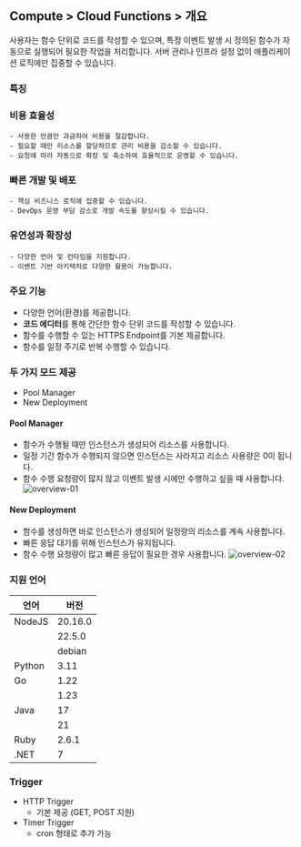 ## Compute > Cloud Functions > 개요
사용자는 함수 단위로 코드를 작성할 수 있으며, 특정 이벤트 발생 시 정의된 함수가 자동으로 실행되어 필요한 작업을 처리합니다. 서버 관리나 인프라 설정 없이 애플리케이션 로직에만 집중할 수 있습니다.

### 특징
### 비용 효율성
    - 사용한 만큼만 과금하여 비용을 절감합니다.
    - 필요할 때만 리소스를 할당하므로 관리 비용을 감소할 수 있습니다.
    - 요청에 따라 자동으로 확장 및 축소하여 효율적으로 운영할 수 있습니다.
### 빠른 개발 및 배포
    - 핵심 비즈니스 로직에 집중할 수 있습니다.
    - DevOps 운영 부담 감소로 개발 속도를 향상시킬 수 있습니다.
### 유연성과 확장성
    - 다양한 언어 및 런타임을 지원합니다.
    - 이벤트 기반 아키텍처로 다양한 활용이 가능합니다.

### 주요 기능
- 다양한 언어(환경)를 제공합니다.
- **코드 에디터**를 통해 간단한 함수 단위 코드를 작성할 수 있습니다.
- 함수를 수행할 수 있는 HTTPS Endpoint를 기본 제공합니다.
- 함수를 일정 주기로 반복 수행할 수 있습니다.

### 두 가지 모드 제공
- Pool Manager
- New Deployment
#### Pool Manager
- 함수가 수행될 때만 인스턴스가 생성되어 리소스를 사용합니다.
- 일정 기간 함수가 수행되지 않으면 인스턴스는 사라지고 리소스 사용량은 0이 됩니다.
- 함수 수행 요청량이 많지 않고 이벤트 발생 시에만 수행하고 싶을 때 사용합니다.
![overview-01](https://kr1-api-object-storage.nhncloudservice.com/v1/AUTH_2acdfabf4efe4efc8a04c00b348110c9/cdn_origin/prod_cloud_functions/2025-07-29/overview-01.png)
#### New Deployment
- 함수를 생성하면 바로 인스턴스가 생성되어 일정량의 리소스를 계속 사용합니다.
- 빠른 응답 대기를 위해 인스턴스가 유지됩니다.
- 함수 수행 요청량이 많고 빠른 응답이 필요한 경우 사용합니다.
![overview-02](https://kr1-api-object-storage.nhncloudservice.com/v1/AUTH_2acdfabf4efe4efc8a04c00b348110c9/cdn_origin/prod_cloud_functions/2025-07-29/overview-02.png)

### 지원 언어
| 언어     | 버전       |
|----------|------------|
| NodeJS   | 20.16.0    |
|          | 22.5.0     |
|          | debian     |
| Python   | 3.11       |
| Go       | 1.22       |
|          | 1.23       |
| Java     | 17         |
|          | 21         |
| Ruby     | 2.6.1      |
| .NET     | 7          |

### Trigger
- HTTP Trigger
    - 기본 제공 (GET, POST 지원)
- Timer Trigger
    - cron 형태로 추가 가능